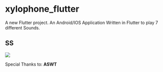 # xylophone_flutter

A new Flutter project.
An Android/IOS Application Written in Flutter to play 7 different Sounds.
## SS
![](https://i.imgur.com/F0PWT1h.png)

Special Thanks to:
**ASWT**
